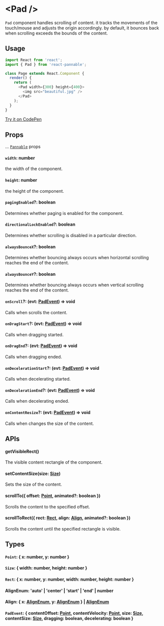 # \<Pad />

`Pad` component handles scrolling of content. it tracks the movements of the touch/mouse and adjusts the origin accordingly. by default, it bounces back when scrolling exceeds the bounds of the content.

## Usage

```js
import React from 'react';
import { Pad } from 'react-pannable';

class Page extends React.Component {
  render() {
    return (
      <Pad width={300} height={400}>
        <img src="beautiful.jpg" />
      </Pad>
    );
  }
}
```

[Try it on CodePen](https://codepen.io/cztflove/pen/KYrRgQ)

## Props

... [`Pannable`](pannable.md) props

#### `width`: number

the width of the component.

#### `height`: number

the height of the component.

#### `pagingEnabled`?: boolean

Determines whether paging is enabled for the component.

#### `directionalLockEnabled`?: boolean

Determines whether scrolling is disabled in a particular direction.

#### `alwaysBounceX`?: boolean

Determines whether bouncing always occurs when horizontal scrolling reaches the end of the content.

#### `alwaysBounceY`?: boolean

Determines whether bouncing always occurs when vertical scrolling reaches the end of the content.

#### `onScroll`?: (evt: [PadEvent](#padevent--contentoffset-point-contentvelocity-point-size-size-contentsize-size-dragging-boolean-decelerating-boolean-)) => void

Calls when scrolls the content.

#### `onDragStart`?: (evt: [PadEvent](#padevent--contentoffset-point-contentvelocity-point-size-size-contentsize-size-dragging-boolean-decelerating-boolean-)) => void

Calls when dragging started.

#### `onDragEnd`?: (evt: [PadEvent](#padevent--contentoffset-point-contentvelocity-point-size-size-contentsize-size-dragging-boolean-decelerating-boolean-)) => void

Calls when dragging ended.

#### `onDecelerationStart`?: (evt: [PadEvent](#padevent--contentoffset-point-contentvelocity-point-size-size-contentsize-size-dragging-boolean-decelerating-boolean-)) => void

Calls when decelerating started.

#### `onDecelerationEnd`?: (evt: [PadEvent](#padevent--contentoffset-point-contentvelocity-point-size-size-contentsize-size-dragging-boolean-decelerating-boolean-)) => void

Calls when decelerating ended.

#### `onContentResize`?: (evt: [PadEvent](#padevent--contentoffset-point-contentvelocity-point-size-size-contentsize-size-dragging-boolean-decelerating-boolean-)) => void

Calls when changes the size of the content.

## APIs

#### getVisibleRect()

The visible content rectangle of the component.

#### setContentSize(size: [Size](#size--width-number-height-number-))

Sets the size of the content.

#### scrollTo({ offset: [Point](#point--x-number-y-number-), animated?: boolean })

Scrolls the content to the specified offset.

#### scrollToRect({ rect: [Rect](#rect--x-number-y-number-width-number-height-number-), align: [Align](#align--x-alignenum-y-alignenum---alignenum), animated?: boolean })

Scrolls the content until the specified rectangle is visible.

## Types

#### `Point`: { x: number, y: number }

#### `Size`: { width: number, height: number }

#### `Rect`: { x: number, y: number, width: number, height: number }

#### AlignEnum: 'auto' | 'center' | 'start' | 'end' | number

#### Align: { x: [AlignEnum](#alignenum-auto--center--start--end--number), y: [AlignEnum](#alignenum-auto--center--start--end--number) } | [AlignEnum](#alignenum-auto--center--start--end--number)

#### `PadEvent`: { contentOffset: [Point](#point--x-number-y-number-), contentVelocity: [Point](#point--x-number-y-number-), size: [Size](#size--width-number-height-number-), contentSize: [Size](#size--width-number-height-number-), dragging: boolean, decelerating: boolean }
